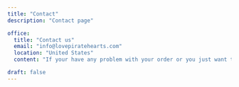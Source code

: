 ```yaml
---
title: "Contact"
description: "Contact page"

office:
  title: "Contact us"
  email: "info@lovepiratehearts.com"
  location: "United States"
  content: "If your have any problem with your order or you just want to say hi!, you can send us an email or use the form below"

draft: false
---
```


